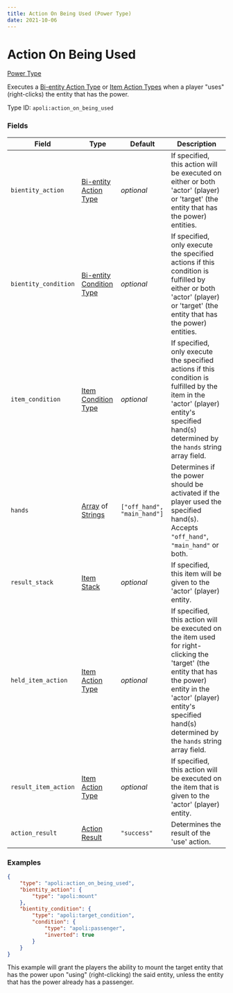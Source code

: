```yaml
---
title: Action On Being Used (Power Type)
date: 2021-10-06
---
```


# Action On Being Used

[Power Type](../power_types.md)

Executes a [Bi-entity Action Type](../bientity_action_types.md) or [Item Action Types](../item_action_types.md) when a player "uses" (right-clicks) the entity that has the power.

Type ID: `apoli:action_on_being_used`


### Fields

Field | Type | Default | Description
------|------|---------|-------------
`bientity_action` | [Bi-entity Action Type](../bientity_action_types.md) | _optional_ | If specified, this action will be executed on either or both 'actor' (player) or 'target' (the entity that has the power) entities.
`bientity_condition` | [Bi-entity Condition Type](../bientity_condition_types.md) | _optional_ | If specified, only execute the specified actions if this condition is fulfilled by either or both 'actor' (player) or 'target' (the entity that has the power) entities.
`item_condition` | [Item Condition Type](../item_condition_types.md) | _optional_ | If specified, only execute the specified actions if this condition is fulfilled by the item in the 'actor' (player) entity's specified hand(s) determined by the `hands` string array field.
`hands`| [Array](../data_types/array.md) of [Strings](../data_types/string.md) | `["off_hand", "main_hand"]` | Determines if the power should be activated if the player used the specified hand(s). Accepts `"off_hand"`, `"main_hand"` or both.
`result_stack`| [Item Stack](../data_types/item_stack.md) | _optional_ | If specified, this item will be given to the 'actor' (player) entity.
`held_item_action`| [Item Action Type](../item_action_types.md) | _optional_ | If specified, this action will be executed on the item used for right-clicking the 'target' (the entity that has the power) entity in the 'actor' (player) entity's specified hand(s) determined by the `hands` string array field.
`result_item_action` | [Item Action Type](../item_action_types/consume.md) | _optional_ | If specified, this action will be executed on the item that is given to the 'actor' (player) entity.
`action_result` | [Action Result](../data_types/action_result.md) | `"success"` | Determines the result of the 'use' action.


### Examples

```json
{
    "type": "apoli:action_on_being_used",
    "bientity_action": {
        "type": "apoli:mount"
    },
    "bientity_condition": {
        "type": "apoli:target_condition",
        "condition": {
            "type": "apoli:passenger",
            "inverted": true
        }
    }
}
```

This example will grant the players the ability to mount the target entity that has the power upon "using" (right-clicking) the said entity, unless the entity that has the power already has a passenger.

